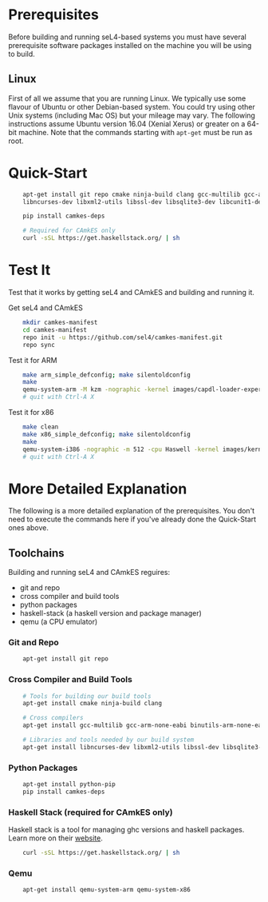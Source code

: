 <!--
     Copyright 2017, Data61
     Commonwealth Scientific and Industrial Research Organisation (CSIRO)
     ABN 41 687 119 230.

     This software may be distributed and modified according to the terms of
     the BSD 2-Clause license. Note that NO WARRANTY is provided.
     See "LICENSE_BSD2.txt" for details.

     @TAG(DATA61_BSD)
-->
# Prerequisites

Before building and running seL4-based systems you must have several prerequisite software packages installed on the machine you will be using to build.

## Linux

First of all we assume that you are running Linux.  We typically use some flavour of Ubuntu or other Debian-based system.  You could try using other Unix systems (including Mac OS) but your mileage may vary.  The following instructions assume Ubuntu version 16.04 (Xenial Xerus) or greater on a 64-bit machine. Note that the commands starting with `apt-get` must be run as root.

# Quick-Start

```bash
    apt-get install git repo cmake ninja-build clang gcc-multilib gcc-arm-none-eabi binutils-arm-none-eabi \
    libncurses-dev libxml2-utils libssl-dev libsqlite3-dev libcunit1-dev expect python-pip

    pip install camkes-deps

    # Required for CAmkES only
    curl -sSL https://get.haskellstack.org/ | sh
```

# Test It

Test that it works by getting seL4 and CAmkES and building and running it.

Get seL4 and CAmkES

```bash
    mkdir camkes-manifest
    cd camkes-manifest
    repo init -u https://github.com/sel4/camkes-manifest.git
    repo sync
```

Test it for ARM

```bash
    make arm_simple_defconfig; make silentoldconfig
    make
    qemu-system-arm -M kzm -nographic -kernel images/capdl-loader-experimental-image-arm-imx31
    # quit with Ctrl-A X
```

Test it for x86

```bash
    make clean
    make x86_simple_defconfig; make silentoldconfig
    make
    qemu-system-i386 -nographic -m 512 -cpu Haswell -kernel images/kernel-ia32-pc99 -initrd images/capdl-loader-experimental-image-ia32-pc99
    # quit with Ctrl-A X
```

# More Detailed Explanation

The following is a more detailed explanation of the prerequisites.  You don't need to execute the commands here if you've already done the Quick-Start ones above.

## Toolchains

Building and running seL4 and CAmkES reguires:
 * git and repo
 * cross compiler and build tools
 * python packages
 * haskell-stack (a haskell version and package manager)
 * qemu (a CPU emulator)

### Git and Repo

```bash
    apt-get install git repo
```

### Cross Compiler and Build Tools

```bash
    # Tools for building our build tools
    apt-get install cmake ninja-build clang

    # Cross compilers
    apt-get install gcc-multilib gcc-arm-none-eabi binutils-arm-none-eabi

    # Libraries and tools needed by our build system
    apt-get install libncurses-dev libxml2-utils libssl-dev libsqlite3-dev libcunit1-dev expect
```

### Python Packages

```bash
    apt-get install python-pip
    pip install camkes-deps
```

### Haskell Stack (required for CAmkES only)

Haskell stack is a tool for managing ghc versions and haskell packages.
Learn more on their [website](https://haskellstack.org).

```bash
    curl -sSL https://get.haskellstack.org/ | sh
```

### Qemu

```bash
    apt-get install qemu-system-arm qemu-system-x86
```
